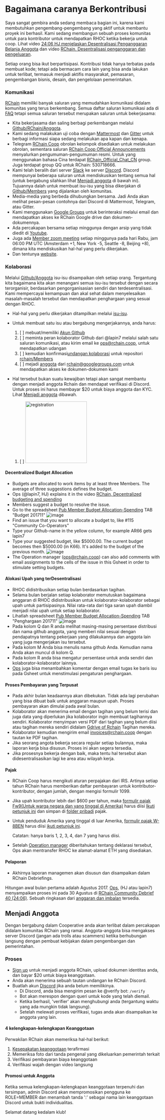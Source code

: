 # Bagaimana caranya Berkontribusi

Saya sangat gembira anda sedang membaca bagian ini, karena kami membutuhkan pengembang-pengembang yang aktif untuk membantu proyek ini berhasil.
Kami sedang membangun sebuah proses komunitas untuk para kontributor untuk mendapatkan RHOC ketika bekerja untuk coop. Lihat video [24:06 HJ menjelaskan Desentralisasi Penganggaran Belanja Anggota](https://www.youtube.com/watch?v=7Li4g4qDF6M&t=1486s) dan video [RChain, Desentralisasi penganggaran dan pengeluaran](https://www.youtube.com/watch?v=m6xiTWbEdpA).

Setiap orang bisa ikut berpartisipasi. Kontribusi tidak hanya terbatas pada membuat kode; tetapi ada bermacam cara lain yang bisa anda lakukan untuk terlibat, termasuk menjadi aktifis masyarakat, pemasaran, pengembangan bisnis, desain, dan pengelolaan pemerintahan.

### Komunikasi

[RChain](https://rchain.coop) memiliki banyak saluran yang memudahkan komunikasi didalam komunitas yang terus berkembang. Semua daftar saluran komunikasi ada di [FAQ](https://github.com/rchain/reference/blob/master/faq.md) tetapi semua saluran tersebut merupakan saluran untuk bekerjasama:
- Kita bekerjasama dan saling berbagi perkembangan melalui [Github/RChain/Anggota](https://github.com/rchain/Members).
- Kami sedang malakukan uji coba dengan [Mattermost](https://rchain.divvydao.net/community/channels/town-square) dan [Gitter](https://gitter.im/rchain/Rholang) untuk berbagi informasi siapa sedang melakukan apa kapan dan kenapa.
- Telegram [RChain Coop](https://t.me/rchain_coop) obrolan kelompok disediakan untuk melakukan obrolan, sementara saluran [RChain Coop Official Announcements](https://t.me/rchain_official) menyalurkan pengumuman-pengumuman resmi. Untuk yang menggunakan bahasa Cina terdapat [RChain_Official_Chat_CN](https://t.me/RChain_Official_Chat_CN) group. Juga terdapat group QQ untuk RChain: 530718666.
- Kami telah beralih dari server [Slack](https://ourchain.slack.com/messages?) ke server [Discord](https://discord.gg/fvY8qhx). Discord mempunyai beberapa saluran untuk mendiskusikan tentang semua hal (untuk bergabung silahkan lihat [Menjadi anggota](#becoming-a-member) di bawah ini). Tujuannya dalah untuk membuat isu-isu yang bisa dikerjakan di [Github/Members](https://github.com/rchain/Members/) yang dijalankan oleh komunitas.
- Media-media yang berbeda dihubungkan bersama. Jadi Anda akan melihat pesan-pesan contohnya dari Discord di Mattermost, Telegram, atau Gitter.
- Kami menggunakan [Google Groups](https://groups.google.com/forum/#!forum/rchain) untuk berinteraksi melalui email dan mendapatkan akses ke RChain Google drive dan dokumen-dokumennya.
- Ada percakapan bersama setiap minggunya dengan arsip yang tidak diedit di [Youtube](https://www.youtube.com/channel/UCSS3jCffMiz574_q64Ukj_w).
- Juga ada [Member zoom meeting](https://zoom.us/s/197490909) setiap minggunya pada hari Rabu, jam 06:00 PM UTC (Amsterdam +1, New York -5, Seattle -8, Beijing +8), dimana kita mendiskusikan hal-hal yang perlu dikerjakan.
- Dan tentunya [website](https://rchain.coop).

### Kolaborasi

Melalui [Github/Anggota](https://github.com/rchain/Members/) isu-isu disampaikan oleh setiap orang. Tergantung kita bagaimana kita akan menangani semua isu-isu tersebut dengan secara terorganisir, berdasarkan pengorganisasian sendiri dan terdesentralisasi. Kami mempercayai kemampuan dan akal sehat dalam menyelesaikan masalah-masalah tersebut dan mendapatkan penghargaan yang sesuai dengan RHOC.

- Hal-hal yang perlu dikerjakan ditampilkan melalui [isu-isu](https://github.com/rchain/Members/issues/).
- Untuk membuat satu isu atau bergabung mengerjakannya, anda harus:

  1. [ ] mebuat/memiliki [Akun Github](https://github.com/rchain/Members)
  2. [ ] meminta peran kolaborator Github dari @lapin7 melalui salah satu saluran komunikasi, atau kirim email ke [ops@rchain.coop](ops@rchain.coop), untuk mendapatkan udangan
  3. [ ] kemudian konfirmasi[undangan kolaborasi](https://github.com/rchain/Members/invitations) untuk repositori [rchain/Members](https://github.com/rchain/Members)
  4. [ ] mejadi [anggota](https://groups.google.com/forum/#!pendingmember/rchain/join) dari rchain@googlegroups.com untuk mendapatkan akses ke dokumen-dokumen kami

- Hal tersebut bukan suatu kewajiban tetapi akan sangat membantu dengan menjadi anggota Rchain dan mendapat verifikasi di Discord. Untuk proses ini harus membayar $20 untuk biaya anggota dan KYC. Lihat [Menjadi anggota](#becoming-a-member) dibawah.
  1. [ ] <img src="https://user-images.githubusercontent.com/1913335/32598353-e489f158-c539-11e7-9656-4bcbb55718d2.png" alt="registration" width="200" />
  <!-- 2. [ ] This is the #bounties channel in Discord:
  ![image](https://user-images.githubusercontent.com/1913335/32598502-3f0ddc98-c53a-11e7-85e9-f95fc799dede.png) -->

#### Decentralized Budget Allocation
- Budgets are allocated to work items by at least three Members. The average of three suggestions defines the budget.
- Ops (@lapin7, HJ) explains it in the video [RChain, Decentralized budgeting and spending](https://www.youtube.com/watch?v=m6xiTWbEdpA)
- Members suggest a budget to resolve the issue.
- Go to the spreadsheet [Pub Member Budget Allocation-Spending](https://docs.google.com/spreadsheets/d/1uxuxx8YN17KCIWcH1cUoGuSm2hAnIya2iAc6wxoaq1o/edit#gid=634479823) TAB "Budget 201711"
![image](https://user-images.githubusercontent.com/1913335/32597438-01a23d84-c537-11e7-916e-c9f12df80480.png)
- Find an issue that you want to allocate a budget to, like #115 "Community Co-Operators"
- Type your Github-name in the yellow column, for example AR66 gets lapin7
- Type your suggested budget, like $5000.00. The current budget becomes then $5000.00 (in K66). It's added to the budget of the previous month.
![image](https://user-images.githubusercontent.com/1913335/32597751-ed21061e-c537-11e7-9a0b-c9cccc48bc86.png)
- The Operation manager ([ops@rchain.coop](ops@rchain.coop)) can also add comments with email assignments to the cells of the issue in this Gsheet in order to stimulate setting budgets.

#### Alokasi Upah yang terDesentralisasi
- RHOC didistribusikan setiap bulan berdasarkan tagihan.
- Selama bulan berjalan setiap kolaborator memutuskan bagaimana anggaran di RHOC didistribusikan untuk kolaborator-kolaborator sebagai upah untuk partisipasinya. Nilai rata-rata dari tiga saran upah diambil menjadi nilai upah untuk setiap kolaborator.
- Lihatlah spreadsheet [Pub Member Budget Allocation-Spending](https://docs.google.com/spreadsheets/d/1uxuxx8YN17KCIWcH1cUoGuSm2hAnIya2iAc6wxoaq1o/edit#gid=634479823) TAB "Penghargaan 201711"
![image](https://user-images.githubusercontent.com/1913335/32599161-f91d53f6-c53b-11e7-9ee8-8b31733b98fb.png)
- Pada kolom Q dan R anda melihat masing-masing persentase distribusi dan nama github anggota, yang memberi nilai sesuai dengan pendapatnya tentang pekerjaan yang dilakukannya dan anggota lain yang juga mengerjakan isu tersebut.
- Pada kolom M Anda bisa menulis nama github Anda. Kemudian nama Anda akan muncul di kolom Q.
- Pada kolom R anda bisa mengatur persentase untuk anda sendiri dan kolaborator-kolaborator lainnya.
- [Ops](ops@rchain.coop) juga bisa menambahkan komentar dengan email tugas ke baris isu pada Gsheet untuk menstimulasi pengaturan penghargaan.

#### Proses Pembayaran yang Terpusat
- Pada akhir bulan keadaannya akan dibekukan. Tidak ada lagi perubahan yang bisa dibuat baik untuk anggaran maupun upah. Proses pembayaran akan dimulai pada awal bulan.
- Kolaborator akan menerima email dengan tagihan yang belum terisi dan juga data yang diperlukan jika kolaborator ingin membuat tagihannya sendiri. Kolaborator menyimpan versi PDF dari tagihan yang belum diisi atau tagihan mereka sendiri didalam [Gdrive of Rchain](https://drive.google.com/drive/folders/0B5I9qM5f_1cfeUZoV01EYjdmOEE) Tagihan mereka.
- Kolaborator kemudian mengirim email [invoices@rchain.coop](invoices@rchain.coop) dengan tautan ke PDF tagihan.
- Jika seorang angota bekerja secara regular setiap bulannya, maka laporan kerja bisa disusun. Proses ini akan segera tersedia.
- Jika prosesnya bekerja dengan baik, maka tentu hal tersebut akan didesentralisasikan lagi ke area atau wilayah kerja.

#### Pajak
- RChain Coop harus mengikuti aturan perpajakan dari IRS. Artinya setiap tahun RChain harus memberikan daftar pembayaran untuk kontributor-kontributor, dengan jumlah, dengan mengisi formulir 1099.
- Jika upah kontributor lebih dari $600 per tahun, maka [formulir pajak Fw9(Untuk warga negara dan yang tinggal di Amerika)](https://www.irs.gov/pub/irs-pdf/fw9.pdf) harus diisi [Ikuti petunjuk ini](https://www.irs.gov/instructions/iw9/index.html) dan simpan di [folder pribadi](https://drive.google.com/drive/folders/0B5I9qM5f_1cfeUZoV01EYjdmOEE) pajak.
- Untuk penduduk Amerika yang tinggal di luar Amerika, [formulir pajak W-8BEN](https://www.irs.gov/pub/irs-pdf/fw8ben.pdf) harus diisi [ikuti petunjuk ini](https://www.irs.gov/instructions/iw8ben).

     Catatan: hanya baris 1, 2, 3, 4, dan 7 yang harus diisi.
- Setelah [Operation manager](ops@rchain.coop) diberitahukan tentang deklarasi tersebut, Ops akan mentransfer RHOC ke alamat-alamat ETH yang disediakan.

#### Pelaporan
- Akhirnya laporan managemen akan disusun dan disampaikan dalam RChain Debriefings.

Hitungan awal bulan pertama adalah Agustus 2017. [Ops](ops@rchain.coop), (HJ atau lapin7) menyampaikan proses ini pada 30 Agustus di
[RChain Community Debrief 40 (24:06)](https://www.youtube.com/watch?v=7Li4g4qDF6M&t=1486s). Sebuah ringkasan dari [anggaran dan imbalan](https://docs.google.com/spreadsheets/d/1uxuxx8YN17KCIWcH1cUoGuSm2hAnIya2iAc6wxoaq1o/edit#gid=1751357908) tersedia.

## Menjadi Anggota

Dengan bergabung dalam Cooperative anda akan terlibat dalam percakapan didalam komunitas RChain yang ramai. Anggota-anggota bisa mengakses server Discord (jangan ada trolls atau scammers) ketika berhubungan langsung dengan pembuat kebijakan dalam pengembangan dan pemerintahan.

### Proses

- [Sign up](https://member.rchain.coop/#/sign-up) untuk menjadi anggota RChain, upload dokumen identitas anda, dan bayar $20 untuk biaya keanggotaan.
- Anda akan menerima sebuah tautan undangan ke RChain Discord.
- Buatlah akun [Discord](https://discordapp.com/) jika anda belum memilikinya.
  - Di Discord, anda bisa mengirim pesan ke @verify bot:
  ```/verify```
  - Bot akan merespon dengan queri untuk kode yang telah diemail.
  - Ketika berhasil, 'verifier' akan menghubungi anda (tergantung waktu yang ada mungkin tidak langsung).
  - Setelah melewati proses verifikasi, tugas anda akan disampaikan ke anggota yang lain.

#### 4 kelengkapan-kelengkapan Keanggotaan

Perwakilan RChain akan memeriksa hal-hal berikut:
1. [Kesepakatan keanggotaan](https://github.com/rchain/legaldocs/blob/master/Coop%20Membership%20Agreement.pdf) terafirmasi
2. Memeriksa foto dari tanda pengenal yang dikeluarkan pemerintah terkait
3. Verifikasi pembayaran biaya keanggotaan
4. Verifikasi wajah dengan video langsung

#### Promosi untuk Anggota

Ketika semua kelengkapan-kelengkapan keanggotaan terpenuhi dan tersimpan, admin Discord akan mempromosikan pengguna ke ROLE=MEMBER dan menambah tanda ':' sebagai nama lain keanggotaan Discord untuk bukti individualitas.

Selamat datang kedalam klub!

